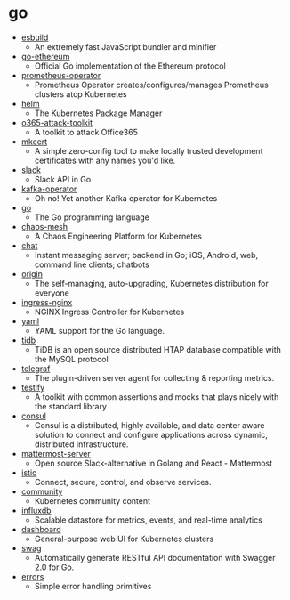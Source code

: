 # go
- [esbuild](https://github.com/evanw/esbuild)
  - An extremely fast JavaScript bundler and minifier
- [go-ethereum](https://github.com/ethereum/go-ethereum)
  - Official Go implementation of the Ethereum protocol
- [prometheus-operator](https://github.com/coreos/prometheus-operator)
  - Prometheus Operator creates/configures/manages Prometheus clusters atop Kubernetes
- [helm](https://github.com/helm/helm)
  - The Kubernetes Package Manager
- [o365-attack-toolkit](https://github.com/mdsecactivebreach/o365-attack-toolkit)
  - A toolkit to attack Office365
- [mkcert](https://github.com/FiloSottile/mkcert)
  - A simple zero-config tool to make locally trusted development certificates with any names you'd like.
- [slack](https://github.com/nlopes/slack)
  - Slack API in Go
- [kafka-operator](https://github.com/banzaicloud/kafka-operator)
  - Oh no! Yet another Kafka operator for Kubernetes
- [go](https://github.com/golang/go)
  - The Go programming language
- [chaos-mesh](https://github.com/pingcap/chaos-mesh)
  - A Chaos Engineering Platform for Kubernetes
- [chat](https://github.com/tinode/chat)
  - Instant messaging server; backend in Go; iOS, Android, web, command line clients; chatbots
- [origin](https://github.com/openshift/origin)
  - The self-managing, auto-upgrading, Kubernetes distribution for everyone
- [ingress-nginx](https://github.com/kubernetes/ingress-nginx)
  - NGINX Ingress Controller for Kubernetes
- [yaml](https://github.com/go-yaml/yaml)
  - YAML support for the Go language.
- [tidb](https://github.com/pingcap/tidb)
  - TiDB is an open source distributed HTAP database compatible with the MySQL protocol
- [telegraf](https://github.com/influxdata/telegraf)
  - The plugin-driven server agent for collecting & reporting metrics.
- [testify](https://github.com/stretchr/testify)
  - A toolkit with common assertions and mocks that plays nicely with the standard library
- [consul](https://github.com/hashicorp/consul)
  - Consul is a distributed, highly available, and data center aware solution to connect and configure applications across dynamic, distributed infrastructure.
- [mattermost-server](https://github.com/mattermost/mattermost-server)
  - Open source Slack-alternative in Golang and React - Mattermost
- [istio](https://github.com/istio/istio)
  - Connect, secure, control, and observe services.
- [community](https://github.com/kubernetes/community)
  - Kubernetes community content
- [influxdb](https://github.com/influxdata/influxdb)
  - Scalable datastore for metrics, events, and real-time analytics
- [dashboard](https://github.com/kubernetes/dashboard)
  - General-purpose web UI for Kubernetes clusters
- [swag](https://github.com/swaggo/swag)
  - Automatically generate RESTful API documentation with Swagger 2.0 for Go.
- [errors](https://github.com/pkg/errors)
  - Simple error handling primitives
